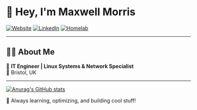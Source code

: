 # 👋 Hey, I'm Maxwell Morris  

[![Website](https://img.shields.io/badge/%20Website-maxmorris.io-1f8ecd?style=for-the-badge&logo=google-chrome)](https://maxmorris.io) 
[![LinkedIn](https://img.shields.io/badge/💼%20LinkedIn-Connect-blue?style=for-the-badge&logo=linkedin)](https://linkedin.com/in/maxwellmorris) 
[![Homelab](https://img.shields.io/badge/%20Homelab-MorrisLAN-333?style=for-the-badge&logo=github)](https://github.com/MorrisLAN/morrislan)  

---

## 👨‍💻 About Me  

🚀 **IT Engineer | Linux Systems & Network Specialist**  
📍 Bristol, UK

---

[![Anurag's GitHub stats](https://github-readme-stats.vercel.app/api?username=m4xmorris&theme=transparent&show_icons=true)](https://github.com/anuraghazra/github-readme-stats)

🚀 Always learning, optimizing, and building cool stuff!
